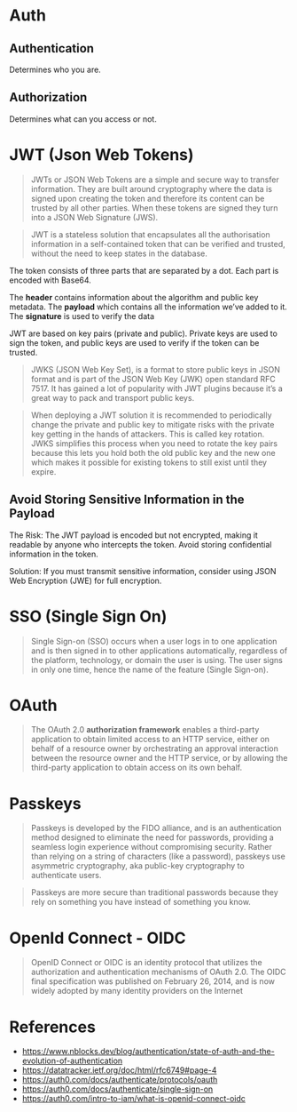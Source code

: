 # Auth

## Authentication
Determines who you are.

## Authorization
Determines what can you access or not.

# JWT (Json Web Tokens)
> JWTs or JSON Web Tokens are a simple and secure way to transfer information. They are built around cryptography where the data is signed upon creating the token and therefore its content can be trusted by all other parties. When these tokens are signed they turn into a JSON Web Signature (JWS).

> JWT is a stateless solution that encapsulates all the authorisation information in a self-contained token that can be verified and trusted, without the need to keep states in the database.

The token consists of three parts that are separated by a dot. Each part is encoded with Base64.

The **header** contains information about the algorithm and public key metadata.
The **payload** which contains all the information we’ve added to it.
The **signature** is used to verify the data

JWT are based on key pairs (private and public). Private keys are used to sign the token, and public keys are used to verify if the token can be trusted.

> JWKS (JSON Web Key Set), is a format to store public keys in JSON format and is part of the JSON Web Key (JWK) open standard RFC 7517. It has gained a lot of popularity with JWT plugins because it’s a great way to pack and transport public keys. 

> When deploying a JWT solution it is recommended to periodically change the private and public key to mitigate risks with the private key getting in the hands of attackers. This is called key rotation. JWKS simplifies this process when you need to rotate the key pairs because this lets you hold both the old public key and the new one which makes it possible for existing tokens to still exist until they expire.

## Avoid Storing Sensitive Information in the Payload
The Risk: The JWT payload is encoded but not encrypted, making it readable by anyone who intercepts the token. Avoid storing confidential information in the token.

Solution: If you must transmit sensitive information, consider using JSON Web Encryption (JWE) for full encryption.


# SSO (Single Sign On)
> Single Sign-on (SSO) occurs when a user logs in to one application and is then signed in to other applications automatically, regardless of the platform, technology, or domain the user is using. The user signs in only one time, hence the name of the feature (Single Sign-on).


# OAuth 
> The OAuth 2.0 **authorization framework** enables a third-party 
   application to obtain limited access to an HTTP service, either on
   behalf of a resource owner by orchestrating an approval interaction
   between the resource owner and the HTTP service, or by allowing the
   third-party application to obtain access on its own behalf.

# Passkeys
> Passkeys is developed by the FIDO alliance,  and is an authentication method designed to eliminate the need for passwords, providing a seamless login experience without compromising security. Rather than relying on a string of characters (like a password), passkeys use asymmetric cryptography, aka public-key cryptography  to authenticate users.

> Passkeys are more secure than traditional passwords because they rely on something you have instead of something you know.

# OpenId Connect - OIDC
> OpenID Connect or OIDC is an identity protocol that utilizes the authorization and authentication mechanisms of OAuth 2.0. The OIDC final specification was published on February 26, 2014, and is now widely adopted by many identity providers on the Internet


# References

- https://www.nblocks.dev/blog/authentication/state-of-auth-and-the-evolution-of-authentication
- https://datatracker.ietf.org/doc/html/rfc6749#page-4
- https://auth0.com/docs/authenticate/protocols/oauth
- https://auth0.com/docs/authenticate/single-sign-on 
- https://auth0.com/intro-to-iam/what-is-openid-connect-oidc 
